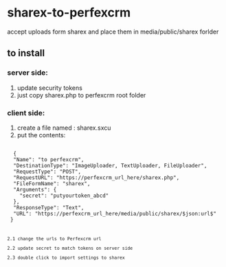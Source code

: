 # sharex-to-perfexcrm

accept uploads form sharex and place them in media/public/sharex forlder

## to install
### server side:
1. update security tokens
2. just copy sharex.php to perfexcrm root folder 

### client side:
1. create a file named : sharex.sxcu 
2. put the contents: 

<code>
  {
  "Name": "to perfexcrm",
  "DestinationType": "ImageUploader, TextUploader, FileUploader",
  "RequestType": "POST",
  "RequestURL": "https://perfexcrm_url_here/sharex.php",
  "FileFormName": "sharex",
  "Arguments": {
    "secret": "putyourtoken_abcd"
  },
  "ResponseType": "Text",
  "URL": "https://perfexcrm_url_here/media/public/sharex/$json:url$"
 }
<code>
    
  2.1 change the urls to Perfexcrm url  
  2.2 update secret to match tokens on server side  
  2.3 double click to import settings to sharex  
